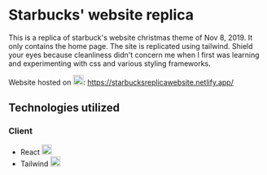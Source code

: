 # Starbucks' website replica

This is a replica of starbuck's website christmas theme of Nov 8, 2019. It only contains the home page. The site is replicated using tailwind. Shield your eyes because cleanliness didn't concern me when I first was learning and experimenting with css and various styling frameworks.

Website hosted on <img src="https://i.ibb.co/HVRK4Lk/netlify.png" width="20" title="hover text">: https://starbucksreplicawebsite.netlify.app/

## Technologies utilized

### Client

- React <img src="https://i.ibb.co/nb965ST/react-Logo.png" width="20" title="hover text">
- Tailwind <img src="https://i.ibb.co/mhCwGWx/tailwind.png" width="20" title="hover text">
